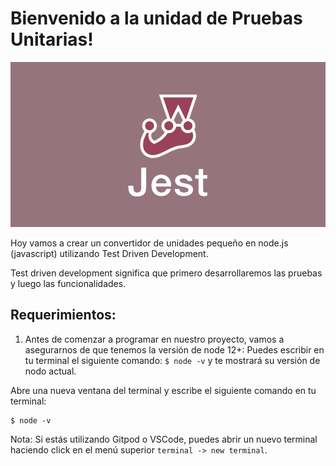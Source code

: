# Bienvenido a la unidad de Pruebas Unitarias!

![welcome jest](../../assets/welcome.png)

Hoy vamos a crear un convertidor de unidades pequeño en node.js (javascript) utilizando Test Driven Development.

Test driven development significa que primero desarrollaremos las pruebas y luego las funcionalidades.

## Requerimientos:

1. Antes de comenzar a programar en nuestro proyecto, vamos a asegurarnos de que tenemos la versión de node 12+: Puedes escribir en tu terminal el siguiente comando: `$ node -v` y te mostrará su versión de nodo actual.

Abre una nueva ventana del terminal y escribe el siguiente comando en tu terminal:

```
$ node -v
```

Nota: Si estás utilizando Gitpod o VSCode, puedes abrir un nuevo terminal haciendo click en el menú superior `terminal -> new terminal`.
